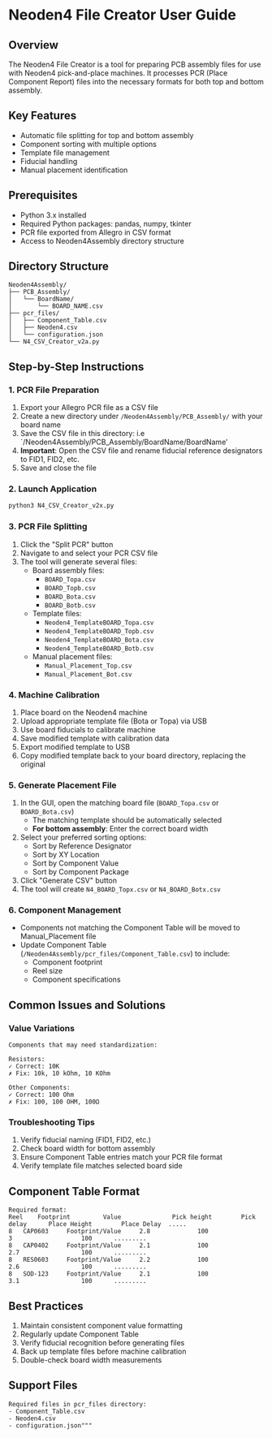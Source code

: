# Neoden4 File Creator User Guide

## Overview
The Neoden4 File Creator is a tool for preparing PCB assembly files for use with Neoden4 pick-and-place machines. It processes PCR (Place Component Report) files into the necessary formats for both top and bottom assembly.

## Key Features
- Automatic file splitting for top and bottom assembly
- Component sorting with multiple options
- Template file management
- Fiducial handling
- Manual placement identification

## Prerequisites
- Python 3.x installed
- Required Python packages: pandas, numpy, tkinter
- PCR file exported from Allegro in CSV format
- Access to Neoden4Assembly directory structure

## Directory Structure
```
Neoden4Assembly/
├── PCB_Assembly/
│   └── BoardName/
│       └── BOARD_NAME.csv
├── pcr_files/
│   ├── Component_Table.csv
│   ├── Neoden4.csv
│   └── configuration.json
└── N4_CSV_Creator_v2a.py
```

## Step-by-Step Instructions

### 1. PCR File Preparation
1. Export your Allegro PCR file as a CSV file
2. Create a new directory under `/Neoden4Assembly/PCB_Assembly/` with your board name
3. Save the CSV file in this directory: i.e `/Neoden4Assembly/PCB_Assembly/BoardName/BoardName'
4. **Important**: Open the CSV file and rename fiducial reference designators to FID1, FID2, etc.
5. Save and close the file

### 2. Launch Application
```bash
python3 N4_CSV_Creator_v2x.py
```

### 3. PCR File Splitting
1. Click the "Split PCR" button
2. Navigate to and select your PCR CSV file
3. The tool will generate several files:
   - Board assembly files:
     * `BOARD_Topa.csv`
     * `BOARD_Topb.csv`
     * `BOARD_Bota.csv`
     * `BOARD_Botb.csv`
   - Template files:
     * `Neoden4_TemplateBOARD_Topa.csv`
     * `Neoden4_TemplateBOARD_Topb.csv`
     * `Neoden4_TemplateBOARD_Bota.csv`
     * `Neoden4_TemplateBOARD_Botb.csv`
   - Manual placement files:
     * `Manual_Placement_Top.csv`
     * `Manual_Placement_Bot.csv`

### 4. Machine Calibration
1. Place board on the Neoden4 machine
2. Upload appropriate template file (Bota or Topa) via USB
3. Use board fiducials to calibrate machine
4. Save modified template with calibration data
5. Export modified template to USB
6. Copy modified template back to your board directory, replacing the original

### 5. Generate Placement File
1. In the GUI, open the matching board file (`BOARD_Topa.csv` or `BOARD_Bota.csv`)
   - The matching template should be automatically selected
   - **For bottom assembly**: Enter the correct board width
2. Select your preferred sorting options:
   - Sort by Reference Designator
   - Sort by XY Location
   - Sort by Component Value
   - Sort by Component Package
3. Click "Generate CSV" button
4. The tool will create `N4_BOARD_Topx.csv` or `N4_BOARD_Botx.csv`

### 6. Component Management
- Components not matching the Component Table will be moved to Manual_Placement file
- Update Component Table (`/Neoden4Assembly/pcr_files/Component_Table.csv`) to include:
  - Component footprint
  - Reel size
  - Component specifications

## Common Issues and Solutions

### Value Variations
    Components that may need standardization:

    Resistors:
    ✓ Correct: 10K
    ✗ Fix: 10k, 10 kOhm, 10 KOhm

    Other Components:
    ✓ Correct: 100 Ohm
    ✗ Fix: 100, 100 OHM, 100Ω

### Troubleshooting Tips
1. Verify fiducial naming (FID1, FID2, etc.)
2. Check board width for bottom assembly
3. Ensure Component Table entries match your PCR file format
4. Verify template file matches selected board side

 ## Component Table Format
    Required format:
    Reel    Footprint	      Value	             Pick height	    Pick delay	    Place Height	    Place Delay  .....
    8	CAP0603	    Footprint/Value	    2.8	            100	                        3                   100	     ......... 
    8	CAP0402	    Footprint/Value	    2.1	            100                         2.7                 100	     .........
    8	RES0603	    Footprint/Value	    2.2	            100                         2.6                 100	     .........	
    8	SOD-123	    Footprint/Value	    2.1	            100	                        3.1                 100	     .........	


## Best Practices
1. Maintain consistent component value formatting
2. Regularly update Component Table
3. Verify fiducial recognition before generating files
4. Back up template files before machine calibration
5. Double-check board width measurements


## Support Files
    Required files in pcr_files directory:
    - Component_Table.csv
    - Neoden4.csv
    - configuration.json"""
